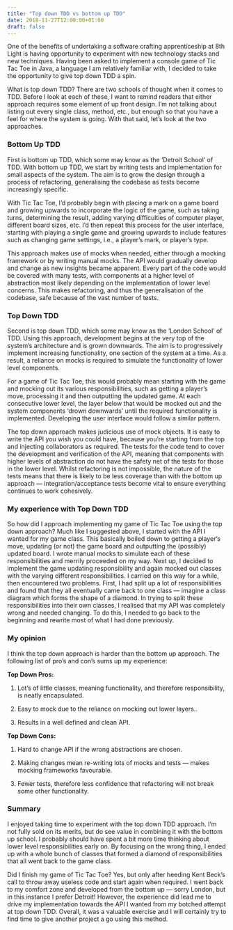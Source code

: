 ```yaml
---
title: "Top down TDD vs bottom up TDD"
date: 2018-11-27T12:00:00+01:00
draft: false
---
```

One of the benefits of undertaking a software crafting apprenticeship at 8th Light is having opportunity to experiment with new technology stacks and new techniques. Having been asked to implement a console game of Tic Tac Toe in Java, a language I am relatively familiar with, I decided to take the opportunity to give top down TDD a spin.

What is top down TDD? There are two schools of thought when it comes to TDD. Before I look at each of these, I want to remind readers that either approach requires some element of up front design. I’m not talking about listing out every single class, method, etc., but enough so that you have a feel for where the system is going. With that said, let’s look at the two approaches.

### Bottom Up TDD

First is bottom up TDD, which some may know as the ‘Detroit School’ of TDD. With bottom up TDD, we start by writing tests and implementation for small aspects of the system. The aim is to grow the design through a process of refactoring, generalising the codebase as tests become increasingly specific.

With Tic Tac Toe, I’d probably begin with placing a mark on a game board and growing upwards to incorporate the logic of the game, such as taking turns, determining the result, adding varying difficulties of computer player, different board sizes, etc. I’d then repeat this process for the user interface, starting with playing a single game and growing upwards to include features such as changing game settings, i.e., a player’s mark, or player’s type.

This approach makes use of mocks when needed, either through a mocking framework or by writing manual mocks. The API would gradually develop and change as new insights became apparent. Every part of the code would be covered with many tests, with components at a higher level of abstraction most likely depending on the implementation of lower level concerns. This makes refactoring, and thus the generalisation of the codebase, safe because of the vast number of tests.

### Top Down TDD

Second is top down TDD, which some may know as the ‘London School’ of TDD. Using this approach, development begins at the very top of the system’s architecture and is grown downwards. The aim is to progressively implement increasing functionality, one section of the system at a time. As a result, a reliance on mocks is required to simulate the functionality of lower level components.

For a game of Tic Tac Toe, this would probably mean starting with the game and mocking out its various responsibilities, such as getting a player’s move, processing it and then outputting the updated game. At each consecutive lower level, the layer below that would be mocked out and the system components ‘drown downwards’ until the required functionality is implemented. Developing the user interface would follow a similar pattern.

The top down approach makes judicious use of mock objects. It is easy to write the API you wish you could have, because you’re starting from the top and injecting collaborators as required. The tests for the code tend to cover the development and verification of the API, meaning that components with higher levels of abstraction do not have the safety net of the tests for those in the lower level. Whilst refactoring is not impossible, the nature of the tests means that there is likely to be less coverage than with the bottom up approach — integration/acceptance tests become vital to ensure everything continues to work cohesively.

### My experience with Top Down TDD

So how did I approach implementing my game of Tic Tac Toe using the top down approach? Much like I suggested above, I started with the API I wanted for my game class. This basically boiled down to getting a player’s move, updating (or not) the game board and outputting the (possibly) updated board. I wrote manual mocks to simulate each of these responsibilities and merrily proceeded on my way. Next up, I decided to implement the game updating responsibility and again mocked out classes with the varying different responsibilities. I carried on this way for a while, then encountered two problems. First, I had split up a lot of responsibilities and found that they all eventually came back to one class — imagine a class diagram which forms the shape of a diamond. In trying to split these responsibilities into their own classes, I realised that my API was completely wrong and needed changing. To do this, I needed to go back to the beginning and rewrite most of what I had done previously.

### My opinion

I think the top down approach is harder than the bottom up approach. The following list of pro’s and con’s sums up my experience:

**Top Down Pros:**

1. Lot’s of little classes, meaning functionality, and therefore responsibility, is neatly encapsulated.

1. Easy to mock due to the reliance on mocking out lower layers..

1. Results in a well defined and clean API.

**Top Down Cons:**

1. Hard to change API if the wrong abstractions are chosen.

1. Making changes mean re-writing lots of mocks and tests — makes mocking frameworks favourable.

1. Fewer tests, therefore less confidence that refactoring will not break some other functionality.

### Summary

I enjoyed taking time to experiment with the top down TDD approach. I’m not fully sold on its merits, but do see value in combining it with the bottom up school. I probably should have spent a bit more time thinking about lower level responsibilities early on. By focusing on the wrong thing, I ended up with a whole bunch of classes that formed a diamond of responsibilities that all went back to the game class.

Did I finish my game of Tic Tac Toe? Yes, but only after heeding Kent Beck’s call to throw away useless code and start again when required. I went back to my comfort zone and developed from the bottom up — sorry London, but in this instance I prefer Detroit! However, the experience did lead me to drive my implementation towards the API I wanted from my botched attempt at top down TDD. Overall, it was a valuable exercise and I will certainly try to find time to give another project a go using this method.
